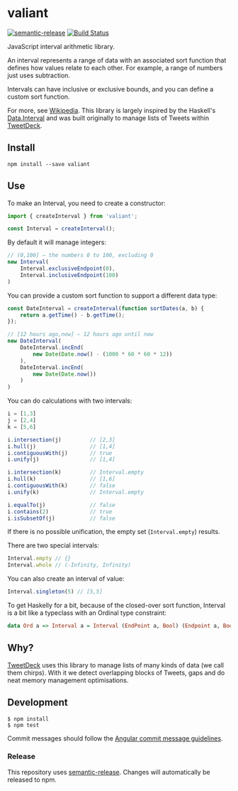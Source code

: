 # valiant

[![semantic-release](https://img.shields.io/badge/%20%20%F0%9F%93%A6%F0%9F%9A%80-semantic--release-e10079.svg?style=flat-square)](https://github.com/semantic-release/semantic-release) [![Build Status](https://travis-ci.org/tweetdeck/valiant.svg?branch=master)](https://travis-ci.org/tweetdeck/valiant)

JavaScript interval arithmetic library.

An interval represents a range of data with an associated sort function that defines how values relate to each other. For example, a range of numbers just uses subtraction.

Intervals can have inclusive or exclusive bounds, and you can define a custom sort function.

For more, see [Wikipedia](http://en.wikipedia.org/wiki/Interval_(mathematics)). This library is largely inspired by the Haskell's [Data.Interval](https://hackage.haskell.org/package/data-interval-0.4.0/docs/Data-Interval.html) and was built originally to manage lists of Tweets within [TweetDeck](https://tweetdeck.twitter.com).

## Install

```
npm install --save valiant
```

## Use

To make an Interval, you need to create a constructor:

```js
import { createInterval } from 'valiant';

const Interval = createInterval();
```

By default it will manage integers:

```js
// (0,100] — the numbers 0 to 100, excluding 0
new Interval(
    Interval.exclusiveEndpoint(0),
    Interval.inclusiveEndpoint(100)
)
```

You can provide a custom sort function to support a different data type:

```js
const DateInterval = createInterval(function sortDates(a, b) {
    return a.getTime() - b.getTime();
});

// [12 hours ago,now] — 12 hours ago until now
new DateInterval(
    DateInterval.incEnd(
        new Date(Date.now() - (1000 * 60 * 60 * 12))
    ),
    DateInterval.incEnd(
        new Date(Date.now())
    )
)
```

You can do calculations with two intervals:

```js
i = [1,3]
j = [2,4]
k = [5,6]

i.intersection(j)         // [2,3]
i.hull(j)                 // [1,4]
i.contiguousWith(j)       // true
i.unify(j)                // [1,4]

i.intersection(k)         // Interval.empty
i.hull(k)                 // [1,6]
i.contiguousWith(k)       // false
i.unify(k)                // Interval.empty

i.equalTo(j)              // false
i.contains(2)             // true
i.isSubsetOf(j)           // false
```

If there is no possible unification, the empty set (`Interval.empty`) results.

There are two special intervals:

```js
Interval.empty // {}
Interval.whole // (-Infinity, Infinity)
```

You can also create an interval of value:

```js
Interval.singleton(5) // [5,5]
```

To get Haskelly for a bit, because of the closed-over sort function, Interval is a bit like a typeclass with an Ordinal
type constraint:

```haskell
data Ord a => Interval a = Interval (EndPoint a, Bool) (Endpoint a, Bool)
```

## Why?

[TweetDeck](https://tweetdeck.twitter.com) uses this library to manage lists of many kinds of data (we call them chirps). With it we detect overlapping blocks of Tweets, gaps and do neat memory management optimisations.

## Development

```
$ npm install
$ npm test
```

Commit messages should follow the [Angular commit message guidelines](https://github.com/angular/angular.js/blob/master/CONTRIBUTING.md#commit).

### Release

This repository uses [semantic-release](https://github.com/semantic-release/semantic-release). Changes will automatically be released to npm.
